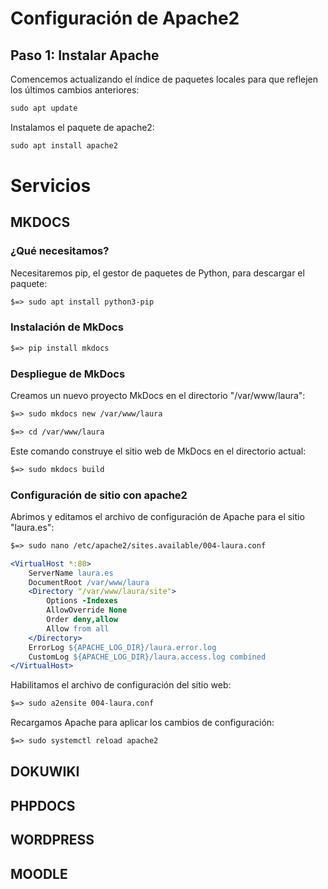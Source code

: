# Configuración de Apache2

## Paso 1: Instalar Apache

Comencemos actualizando el índice de paquetes locales para que reflejen los últimos cambios anteriores:
```apache
sudo apt update
```
Instalamos el paquete de apache2:
```apache
sudo apt install apache2
```


# Servicios

## MKDOCS

### ¿Qué necesitamos?
Necesitaremos pip, el gestor de paquetes de Python, para descargar el paquete:
```apache
$=> sudo apt install python3-pip
```

### Instalación de MkDocs
```apache
$=> pip install mkdocs
```

### Despliegue de MkDocs
Creamos un nuevo proyecto MkDocs en el directorio "/var/www/laura":
```apache
$=> sudo mkdocs new /var/www/laura
```
```apache
$=> cd /var/www/laura
```
Este comando construye el sitio web de MkDocs en el directorio actual:
```apache
$=> sudo mkdocs build
```

### Configuración de sitio con apache2
Abrimos y editamos el archivo de configuración de Apache para el sitio "laura.es":
```apache
$=> sudo nano /etc/apache2/sites.available/004-laura.conf
```
```apache
<VirtualHost *:80>
    ServerName laura.es
    DocumentRoot /var/www/laura
    <Directory "/var/www/laura/site">
        Options -Indexes
        AllowOverride None
        Order deny,allow
        Allow from all
    </Directory>
    ErrorLog ${APACHE_LOG_DIR}/laura.error.log
    CustomLog ${APACHE_LOG_DIR}/laura.access.log combined
</VirtualHost>
```
Habilitamos el archivo de configuración del sitio web:
```apache
$=> sudo a2ensite 004-laura.conf
```
Recargamos Apache para aplicar los cambios de configuración:
```apache
$=> sudo systemctl reload apache2
```

## DOKUWIKI

## PHPDOCS

## WORDPRESS

## MOODLE